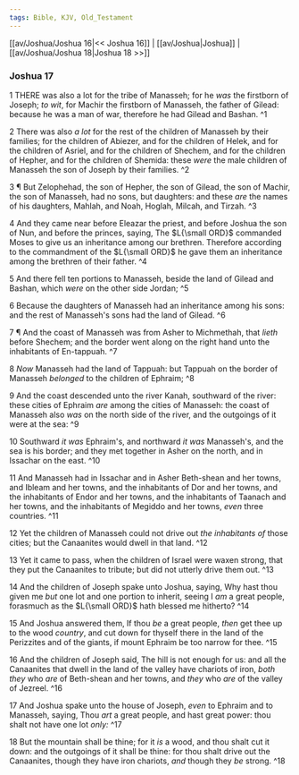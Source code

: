 ```yaml
---
tags: Bible, KJV, Old_Testament
---
```


[[av/Joshua/Joshua 16|<< Joshua 16]] | [[av/Joshua|Joshua]] | [[av/Joshua/Joshua 18|Joshua 18 >>]]

### Joshua 17

1 THERE was also a lot for the tribe of Manasseh; for he _was_ the firstborn of Joseph; _to_ _wit_, for Machir the firstborn of Manasseh, the father of Gilead: because he was a man of war, therefore he had Gilead and Bashan. ^1

2 There was also _a_ _lot_ for the rest of the children of Manasseh by their families; for the children of Abiezer, and for the children of Helek, and for the children of Asriel, and for the children of Shechem, and for the children of Hepher, and for the children of Shemida: these _were_ the male children of Manasseh the son of Joseph by their families. ^2

3 ¶ But Zelophehad, the son of Hepher, the son of Gilead, the son of Machir, the son of Manasseh, had no sons, but daughters: and these _are_ the names of his daughters, Mahlah, and Noah, Hoglah, Milcah, and Tirzah. ^3

4 And they came near before Eleazar the priest, and before Joshua the son of Nun, and before the princes, saying, The $L{\small ORD}$ commanded Moses to give us an inheritance among our brethren. Therefore according to the commandment of the $L{\small ORD}$ he gave them an inheritance among the brethren of their father. ^4

5 And there fell ten portions to Manasseh, beside the land of Gilead and Bashan, which _were_ on the other side Jordan; ^5

6 Because the daughters of Manasseh had an inheritance among his sons: and the rest of Manasseh's sons had the land of Gilead. ^6

7 ¶ And the coast of Manasseh was from Asher to Michmethah, that _lieth_ before Shechem; and the border went along on the right hand unto the inhabitants of En-tappuah. ^7

8 _Now_ Manasseh had the land of Tappuah: but Tappuah on the border of Manasseh _belonged_ to the children of Ephraim; ^8

9 And the coast descended unto the river Kanah, southward of the river: these cities of Ephraim _are_ among the cities of Manasseh: the coast of Manasseh also _was_ on the north side of the river, and the outgoings of it were at the sea: ^9

10 Southward _it_ _was_ Ephraim's, and northward _it_ _was_ Manasseh's, and the sea is his border; and they met together in Asher on the north, and in Issachar on the east. ^10

11 And Manasseh had in Issachar and in Asher Beth-shean and her towns, and Ibleam and her towns, and the inhabitants of Dor and her towns, and the inhabitants of Endor and her towns, and the inhabitants of Taanach and her towns, and the inhabitants of Megiddo and her towns, _even_ three countries. ^11

12 Yet the children of Manasseh could not drive out _the_ _inhabitants_ _of_ those cities; but the Canaanites would dwell in that land. ^12

13 Yet it came to pass, when the children of Israel were waxen strong, that they put the Canaanites to tribute; but did not utterly drive them out. ^13

14 And the children of Joseph spake unto Joshua, saying, Why hast thou given me _but_ one lot and one portion to inherit, seeing I _am_ a great people, forasmuch as the $L{\small ORD}$ hath blessed me hitherto? ^14

15 And Joshua answered them, If thou _be_ a great people, _then_ get thee up to the wood _country_, and cut down for thyself there in the land of the Perizzites and of the giants, if mount Ephraim be too narrow for thee. ^15

16 And the children of Joseph said, The hill is not enough for us: and all the Canaanites that dwell in the land of the valley have chariots of iron, _both_ _they_ who _are_ of Beth-shean and her towns, and _they_ who _are_ of the valley of Jezreel. ^16

17 And Joshua spake unto the house of Joseph, _even_ to Ephraim and to Manasseh, saying, Thou _art_ a great people, and hast great power: thou shalt not have one lot _only:_ ^17

18 But the mountain shall be thine; for it _is_ a wood, and thou shalt cut it down: and the outgoings of it shall be thine: for thou shalt drive out the Canaanites, though they have iron chariots, _and_ though they _be_ strong. ^18

